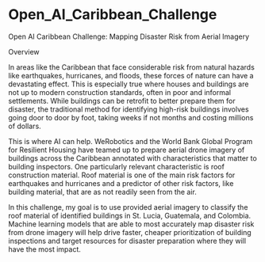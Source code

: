 # Open_AI_Caribbean_Challenge
Open AI Caribbean Challenge: Mapping Disaster Risk from Aerial Imagery 


Overview

In areas like the Caribbean that face considerable risk from natural hazards like earthquakes, hurricanes, and floods, these forces of nature can have a devastating effect. This is especially true where houses and buildings are not up to modern construction standards, often in poor and informal settlements. While buildings can be retrofit to better prepare them for disaster, the traditional method for identifying high-risk buildings involves going door to door by foot, taking weeks if not months and costing millions of dollars.

This is where AI can help. WeRobotics and the World Bank Global Program for Resilient Housing have teamed up to prepare aerial drone imagery of buildings across the Caribbean annotated with characteristics that matter to building inspectors. One particularly relevant characteristic is roof construction material. Roof material is one of the main risk factors for earthquakes and hurricanes and a predictor of other risk factors, like building material, that are as not readily seen from the air.



In this challenge, my goal is to use provided aerial imagery to classify the roof material of identified buildings in St. Lucia, Guatemala, and Colombia. Machine learning models that are able to most accurately map disaster risk from drone imagery will help drive faster, cheaper prioritization of building inspections and target resources for disaster preparation where they will have the most impact.





